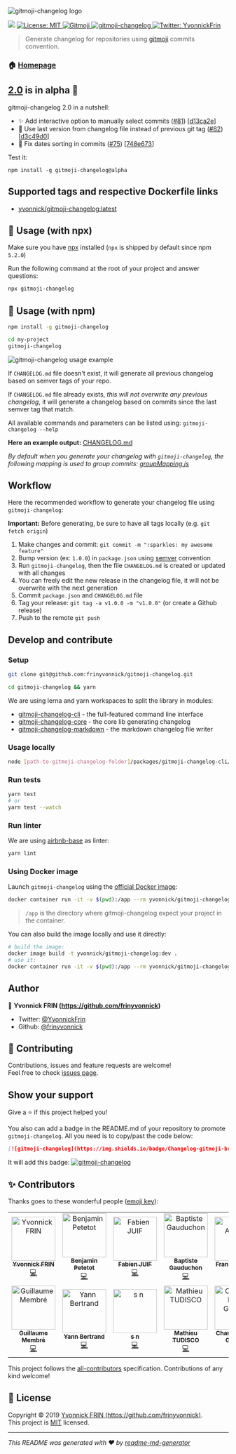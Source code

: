 ![gitmoji-changelog logo](https://raw.githubusercontent.com/frinyvonnick/gitmoji-changelog/master/misc/logo.png)

<p>
  <img src="https://img.shields.io/npm/v/gitmoji-changelog/alpha.svg" />
  <a href="https://github.com/frinyvonnick/gitmoji-changelog/blob/master/LICENSE">
    <img alt="License: MIT" src="https://img.shields.io/badge/License-MIT-yellow.svg" target="_blank" />
  </a>
  <a href="https://gitmoji.carloscuesta.me">
    <img src="https://img.shields.io/badge/gitmoji-%20😜%20😍-FFDD67.svg" alt="Gitmoji">
  </a>
  <a href="https://github.com/frinyvonnick/gitmoji-changelog">
    <img src="https://img.shields.io/badge/Changelog-gitmoji-brightgreen.svg" alt="gitmoji-changelog">
  </a>
  <a href="https://twitter.com/YvonnickFrin">
    <img alt="Twitter: YvonnickFrin" src="https://img.shields.io/twitter/follow/YvonnickFrin.svg?style=social" target="_blank" />
  </a>
</p>

> Generate changelog for repositories using [gitmoji](https://gitmoji.carloscuesta.me/) commits convention.

### 🏠 [Homepage](https://github.com/frinyvonnick/gitmoji-changelog#readme)

## [2.0](https://github.com/frinyvonnick/gitmoji-changelog/milestone/2) is in alpha :tada:

gitmoji-changelog 2.0 in a nutshell:
- ✨ Add interactive option to manually select commits ([#81](https://github.com/frinyvonnick/gitmoji-changelog/issues/81)) [[d13ca2e](https://github.com/frinyvonnick/gitmoji-changelog/commit/d13ca2e1c77c3cd9694cde926442c303adb47fa3)]
- 🐛 Use last version from changelog file instead of previous git tag ([#82](https://github.com/frinyvonnick/gitmoji-changelog/issues/82)) [[d3c49d0](https://github.com/frinyvonnick/gitmoji-changelog/commit/d3c49d061cfbe2c271f9aa3739fae750dbf6327c)]
- 🐛 Fix dates sorting in commits ([#75](https://github.com/frinyvonnick/gitmoji-changelog/issues/75)) [[748e673](https://github.com/frinyvonnick/gitmoji-changelog/commit/748e6732a18f8bc5c529db12a558c0ffb458c8a1)]

Test it:

```shell
npm install -g gitmoji-changelog@alpha
```

## Supported tags and respective Dockerfile links

* [yvonnick/gitmoji-changelog:latest](https://github.com/frinyvonnick/gitmoji-changelog/blob/master/Dockerfile)


## 🚀 Usage (with npx)

Make sure you have [npx](https://www.npmjs.com/package/npx) installed (`npx` is shipped by default since npm `5.2.0`)

Run the following command at the root of your project and answer questions:
```sh
npx gitmoji-changelog
```

## 🚀 Usage (with npm)

```sh
npm install -g gitmoji-changelog

cd my-project
gitmoji-changelog
```

![gitmoji-changelog usage example](https://raw.githubusercontent.com/frinyvonnick/gitmoji-changelog/master/misc/example.gif)

If `CHANGELOG.md` file doesn't exist, it will generate all previous changelog based on semver tags of your repo.

If `CHANGELOG.md` file already exists, _this will not overwrite any previous changelog_, it will generate a changelog based on commits since the last semver tag that match.

All available commands and parameters can be listed using: `gitmoji-changelog --help`

**Here an example output:** [CHANGELOG.md](https://github.com/frinyvonnick/gitmoji-changelog/blob/master/CHANGELOG.md)

_By default when you generate your changelog with `gitmoji-changelog`, the following mapping is used to group commits: [groupMapping.js](packages/gitmoji-changelog-core/src/groupMapping.js)_

## Workflow

Here the recommended workflow to generate your changelog file using `gitmoji-changelog`:

**Important:** Before generating, be sure to have all tags locally (e.g. `git fetch origin`)

1. Make changes and commit: `git commit -m ":sparkles: my awesome feature"`
2. Bump version (ex: `1.0.0`) in `package.json` using [semver](https://semver.org/) convention
3. Run `gitmoji-changelog`, then the file `CHANGELOG.md` is created or updated with all changes
4. You can freely edit the new release in the changelog file, it will not be overwrite with the next generation
5. Commit `package.json` and `CHANGELOG.md` file
6. Tag your release: `git tag -a v1.0.0 -m "v1.0.0"` (or create a Github release)
7. Push to the remote `git push`

## Develop and contribute

### Setup

```sh
git clone git@github.com:frinyvonnick/gitmoji-changelog.git

cd gitmoji-changelog && yarn
```

We are using lerna and yarn workspaces to split the library in modules:
- [gitmoji-changelog-cli](https://github.com/frinyvonnick/gitmoji-changelog/tree/master/packages/gitmoji-changelog-cli) - the full-featured command line interface
- [gitmoji-changelog-core](https://github.com/frinyvonnick/gitmoji-changelog/tree/master/packages/gitmoji-changelog-core) - the core lib generating changelog
- [gitmoji-changelog-markdown](https://github.com/frinyvonnick/gitmoji-changelog/tree/master/packages/gitmoji-changelog-markdown) - the markdown changelog file writer

### Usage locally

```sh
node [path-to-gitmoji-changelog-folder]/packages/gitmoji-changelog-cli/src/index.js
```

### Run tests

```sh
yarn test
# or
yarn test --watch
```

### Run linter

We are using [airbnb-base](https://github.com/airbnb/javascript/tree/master/packages/eslint-config-airbnb-base) as linter:

```sh
yarn lint
```

### Using Docker image

Launch `gitmoji-changelog` using the [official Docker image](https://hub.docker.com/r/yvonnick/gitmoji-changelog):
```sh
docker container run -it -v $(pwd):/app --rm yvonnick/gitmoji-changelog:latest
```

> `/app` is the directory where gitmoji-changelog expect your project in the container.

You can also build the image locally and use it directly:
```sh
# build the image:
docker image build -t yvonnick/gitmoji-changelog:dev .
# use it:
docker container run -it -v $(pwd):/app --rm yvonnick/gitmoji-changelog:dev
```

## Author

👤 **Yvonnick FRIN (https://github.com/frinyvonnick)**

* Twitter: [@YvonnickFrin](https://twitter.com/YvonnickFrin)
* Github: [@frinyvonnick](https://github.com/frinyvonnick)

## 🤝 Contributing

Contributions, issues and feature requests are welcome!<br />Feel free to check [issues page](https://github.com/frinyvonnick/gitmoji-changelog/issues).

## Show your support

Give a ⭐️ if this project helped you!

You also can add a badge in the README.md of your repository to promote `gitmoji-changelog`. All you need is to copy/past the code below:

```markdown
[![gitmoji-changelog](https://img.shields.io/badge/Changelog-gitmoji-brightgreen.svg)](https://github.com/frinyvonnick/gitmoji-changelog)
```

It will add this badge:  [![gitmoji-changelog](https://img.shields.io/badge/Changelog-gitmoji-brightgreen.svg)](https://github.com/frinyvonnick/gitmoji-changelog)


## ✨ Contributors

Thanks goes to these wonderful people ([emoji key](https://allcontributors.org/docs/en/emoji-key)):

<!-- ALL-CONTRIBUTORS-LIST:START - Do not remove or modify this section -->
<!-- prettier-ignore-start -->
<!-- markdownlint-disable -->
<table>
  <tr>
    <td align="center"><a href="https://yvonnickfrin.dev"><img src="https://avatars0.githubusercontent.com/u/13099512?v=4" width="100px;" alt="Yvonnick FRIN"/><br /><sub><b>Yvonnick FRIN</b></sub></a><br /><a href="https://github.com/frinyvonnick/gitmoji-changelog/commits?author=frinyvonnick" title="Code">💻</a></td>
    <td align="center"><a href="https://github.com/bpetetot"><img src="https://avatars3.githubusercontent.com/u/516360?v=4" width="100px;" alt="Benjamin Petetot"/><br /><sub><b>Benjamin Petetot</b></sub></a><br /><a href="https://github.com/frinyvonnick/gitmoji-changelog/commits?author=bpetetot" title="Code">💻</a></td>
    <td align="center"><a href="https://github.com/fabienjuif"><img src="https://avatars0.githubusercontent.com/u/17828231?v=4" width="100px;" alt="Fabien JUIF"/><br /><sub><b>Fabien JUIF</b></sub></a><br /><a href="https://github.com/frinyvonnick/gitmoji-changelog/commits?author=fabienjuif" title="Code">💻</a></td>
    <td align="center"><a href="https://github.com/bgauduch"><img src="https://avatars0.githubusercontent.com/u/5585755?v=4" width="100px;" alt="Baptiste Gauduchon"/><br /><sub><b>Baptiste Gauduchon</b></sub></a><br /><a href="https://github.com/frinyvonnick/gitmoji-changelog/commits?author=bgauduch" title="Code">💻</a></td>
    <td align="center"><a href="https://www.franck-abgrall.me/"><img src="https://avatars3.githubusercontent.com/u/9840435?v=4" width="100px;" alt="Franck Abgrall"/><br /><sub><b>Franck Abgrall</b></sub></a><br /><a href="https://github.com/frinyvonnick/gitmoji-changelog/commits?author=kefranabg" title="Code">💻</a></td>
    <td align="center"><a href="https://github.com/quentinncl"><img src="https://avatars0.githubusercontent.com/u/12430277?v=4" width="100px;" alt="quentinncl"/><br /><sub><b>quentinncl</b></sub></a><br /><a href="https://github.com/frinyvonnick/gitmoji-changelog/commits?author=quentinncl" title="Code">💻</a></td>
    <td align="center"><a href="https://github.com/lhauspie"><img src="https://avatars1.githubusercontent.com/u/25682509?v=4" width="100px;" alt="Logan HAUSPIE"/><br /><sub><b>Logan HAUSPIE</b></sub></a><br /><a href="https://github.com/frinyvonnick/gitmoji-changelog/commits?author=lhauspie" title="Code">💻</a></td>
  </tr>
  <tr>
    <td align="center"><a href="https://www.geekeries.fun"><img src="https://avatars3.githubusercontent.com/u/7294764?v=4" width="100px;" alt="Guillaume Membré"/><br /><sub><b>Guillaume Membré</b></sub></a><br /><a href="https://github.com/frinyvonnick/gitmoji-changelog/commits?author=gmembre-zenika" title="Code">💻</a></td>
    <td align="center"><a href="http://yann-bertrand.fr/"><img src="https://avatars0.githubusercontent.com/u/5855339?v=4" width="100px;" alt="Yann Bertrand"/><br /><sub><b>Yann Bertrand</b></sub></a><br /><a href="https://github.com/frinyvonnick/gitmoji-changelog/commits?author=yannbertrand" title="Code">💻</a></td>
    <td align="center"><a href="https://github.com/snikic"><img src="https://avatars3.githubusercontent.com/u/2975674?v=4" width="100px;" alt="s n"/><br /><sub><b>s n</b></sub></a><br /><a href="https://github.com/frinyvonnick/gitmoji-changelog/commits?author=snikic" title="Code">💻</a></td>
    <td align="center"><a href="https://mathieutu.dev"><img src="https://avatars3.githubusercontent.com/u/11351322?v=4" width="100px;" alt="Mathieu TUDISCO"/><br /><sub><b>Mathieu TUDISCO</b></sub></a><br /><a href="https://github.com/frinyvonnick/gitmoji-changelog/commits?author=mathieutu" title="Code">💻</a></td>
    <td align="center"><a href="http://charlyx.dev"><img src="https://avatars2.githubusercontent.com/u/481446?v=4" width="100px;" alt="Charles-Henri GUERIN"/><br /><sub><b>Charles-Henri GUERIN</b></sub></a><br /><a href="https://github.com/frinyvonnick/gitmoji-changelog/commits?author=charlyx" title="Code">💻</a></td>
    <td align="center"><a href="https://github.com/FBerthelot"><img src="https://avatars1.githubusercontent.com/u/6927852?v=4" width="100px;" alt="Florent Berthelot"/><br /><sub><b>Florent Berthelot</b></sub></a><br /><a href="https://github.com/frinyvonnick/gitmoji-changelog/commits?author=FBerthelot" title="Code">💻</a></td>
    <td align="center"><a href="http://gillespie59.github.io/"><img src="https://avatars2.githubusercontent.com/u/555768?v=4" width="100px;" alt="Emmanuel DEMEY"/><br /><sub><b>Emmanuel DEMEY</b></sub></a><br /><a href="https://github.com/frinyvonnick/gitmoji-changelog/commits?author=EmmanuelDemey" title="Code">💻</a></td>
  </tr>
</table>

<!-- markdownlint-enable -->
<!-- prettier-ignore-end -->
<!-- ALL-CONTRIBUTORS-LIST:END -->

This project follows the [all-contributors](https://github.com/all-contributors/all-contributors) specification. Contributions of any kind welcome!

## 📝 License

Copyright © 2019 [Yvonnick FRIN (https://github.com/frinyvonnick)](https://github.com/frinyvonnick).<br />
This project is [MIT](https://github.com/frinyvonnick/gitmoji-changelog/blob/master/LICENSE) licensed.

***
_This README was generated with ❤️ by [readme-md-generator](https://github.com/kefranabg/readme-md-generator)_
